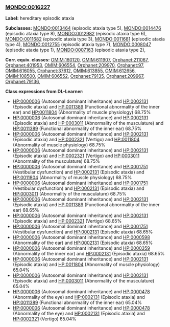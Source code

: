 
### [MONDO:0016227](http://purl.obolibrary.org/obo/MONDO_0016227)
**Label:** hereditary episodic ataxia

**Subclasses:** [MONDO:0013464](http://purl.obolibrary.org/obo/MONDO_0013464) (episodic ataxia type 5), [MONDO:0014476](http://purl.obolibrary.org/obo/MONDO_0014476) (episodic ataxia type 8), [MONDO:0012982](http://purl.obolibrary.org/obo/MONDO_0012982) (episodic ataxia type 6), [MONDO:0011682](http://purl.obolibrary.org/obo/MONDO_0011682) (episodic ataxia type 3), [MONDO:0011681](http://purl.obolibrary.org/obo/MONDO_0011681) (episodic ataxia type 4), [MONDO:0012755](http://purl.obolibrary.org/obo/MONDO_0012755) (episodic ataxia type 7), [MONDO:0008047](http://purl.obolibrary.org/obo/MONDO_0008047) (episodic ataxia type 1), [MONDO:0007163](http://purl.obolibrary.org/obo/MONDO_0007163) (episodic ataxia type 2), 

**Corr. equiv. classes:** [OMIM:160120](http://purl.obolibrary.org/obo/OMIM_160120), [OMIM:611907](http://purl.obolibrary.org/obo/OMIM_611907), [Orphanet:211067](http://www.orpha.net/ORDO/Orphanet_211067), [Orphanet:401953](http://www.orpha.net/ORDO/Orphanet_401953), [OMIM:606554](http://purl.obolibrary.org/obo/OMIM_606554), [Orphanet:209970](http://www.orpha.net/ORDO/Orphanet_209970), [Orphanet:97](http://www.orpha.net/ORDO/Orphanet_97), [OMIM:616055](http://purl.obolibrary.org/obo/OMIM_616055), [Orphanet:37612](http://www.orpha.net/ORDO/Orphanet_37612), [OMIM:613855](http://purl.obolibrary.org/obo/OMIM_613855), [OMIM:612656](http://purl.obolibrary.org/obo/OMIM_612656), [OMIM:108500](http://purl.obolibrary.org/obo/OMIM_108500), [OMIM:606552](http://purl.obolibrary.org/obo/OMIM_606552), [Orphanet:79135](http://www.orpha.net/ORDO/Orphanet_79135), [Orphanet:209967](http://www.orpha.net/ORDO/Orphanet_209967), [Orphanet:79136](http://www.orpha.net/ORDO/Orphanet_79136), 

**Class expressions from DL-Learner:**

- [HP:0000006](http://purl.obolibrary.org/obo/HP_0000006) (Autosomal dominant inheritance) and [HP:0002131](http://purl.obolibrary.org/obo/HP_0002131) (Episodic ataxia) and [HP:0011389](http://purl.obolibrary.org/obo/HP_0011389) (Functional abnormality of the inner ear) and [HP:0011804](http://purl.obolibrary.org/obo/HP_0011804) (Abnormality of muscle physiology) 68.75%
- [HP:0000006](http://purl.obolibrary.org/obo/HP_0000006) (Autosomal dominant inheritance) and [HP:0002131](http://purl.obolibrary.org/obo/HP_0002131) (Episodic ataxia) and [HP:0003011](http://purl.obolibrary.org/obo/HP_0003011) (Abnormality of the musculature) and [HP:0011389](http://purl.obolibrary.org/obo/HP_0011389) (Functional abnormality of the inner ear) 68.75%
- [HP:0000006](http://purl.obolibrary.org/obo/HP_0000006) (Autosomal dominant inheritance) and [HP:0002131](http://purl.obolibrary.org/obo/HP_0002131) (Episodic ataxia) and [HP:0002321](http://purl.obolibrary.org/obo/HP_0002321) (Vertigo) and [HP:0011804](http://purl.obolibrary.org/obo/HP_0011804) (Abnormality of muscle physiology) 68.75%
- [HP:0000006](http://purl.obolibrary.org/obo/HP_0000006) (Autosomal dominant inheritance) and [HP:0002131](http://purl.obolibrary.org/obo/HP_0002131) (Episodic ataxia) and [HP:0002321](http://purl.obolibrary.org/obo/HP_0002321) (Vertigo) and [HP:0003011](http://purl.obolibrary.org/obo/HP_0003011) (Abnormality of the musculature) 68.75%
- [HP:0000006](http://purl.obolibrary.org/obo/HP_0000006) (Autosomal dominant inheritance) and [HP:0001751](http://purl.obolibrary.org/obo/HP_0001751) (Vestibular dysfunction) and [HP:0002131](http://purl.obolibrary.org/obo/HP_0002131) (Episodic ataxia) and [HP:0011804](http://purl.obolibrary.org/obo/HP_0011804) (Abnormality of muscle physiology) 68.75%
- [HP:0000006](http://purl.obolibrary.org/obo/HP_0000006) (Autosomal dominant inheritance) and [HP:0001751](http://purl.obolibrary.org/obo/HP_0001751) (Vestibular dysfunction) and [HP:0002131](http://purl.obolibrary.org/obo/HP_0002131) (Episodic ataxia) and [HP:0003011](http://purl.obolibrary.org/obo/HP_0003011) (Abnormality of the musculature) 68.75%
- [HP:0000006](http://purl.obolibrary.org/obo/HP_0000006) (Autosomal dominant inheritance) and [HP:0002131](http://purl.obolibrary.org/obo/HP_0002131) (Episodic ataxia) and [HP:0011389](http://purl.obolibrary.org/obo/HP_0011389) (Functional abnormality of the inner ear) 68.65%
- [HP:0000006](http://purl.obolibrary.org/obo/HP_0000006) (Autosomal dominant inheritance) and [HP:0002131](http://purl.obolibrary.org/obo/HP_0002131) (Episodic ataxia) and [HP:0002321](http://purl.obolibrary.org/obo/HP_0002321) (Vertigo) 68.65%
- [HP:0000006](http://purl.obolibrary.org/obo/HP_0000006) (Autosomal dominant inheritance) and [HP:0001751](http://purl.obolibrary.org/obo/HP_0001751) (Vestibular dysfunction) and [HP:0002131](http://purl.obolibrary.org/obo/HP_0002131) (Episodic ataxia) 68.65%
- [HP:0000006](http://purl.obolibrary.org/obo/HP_0000006) (Autosomal dominant inheritance) and [HP:0000598](http://purl.obolibrary.org/obo/HP_0000598) (Abnormality of the ear) and [HP:0002131](http://purl.obolibrary.org/obo/HP_0002131) (Episodic ataxia) 68.65%
- [HP:0000006](http://purl.obolibrary.org/obo/HP_0000006) (Autosomal dominant inheritance) and [HP:0000359](http://purl.obolibrary.org/obo/HP_0000359) (Abnormality of the inner ear) and [HP:0002131](http://purl.obolibrary.org/obo/HP_0002131) (Episodic ataxia) 68.65%
- [HP:0000006](http://purl.obolibrary.org/obo/HP_0000006) (Autosomal dominant inheritance) and [HP:0002131](http://purl.obolibrary.org/obo/HP_0002131) (Episodic ataxia) and [HP:0011804](http://purl.obolibrary.org/obo/HP_0011804) (Abnormality of muscle physiology) 65.04%
- [HP:0000006](http://purl.obolibrary.org/obo/HP_0000006) (Autosomal dominant inheritance) and [HP:0002131](http://purl.obolibrary.org/obo/HP_0002131) (Episodic ataxia) and [HP:0003011](http://purl.obolibrary.org/obo/HP_0003011) (Abnormality of the musculature) 65.04%
- [HP:0000006](http://purl.obolibrary.org/obo/HP_0000006) (Autosomal dominant inheritance) and [HP:0000478](http://purl.obolibrary.org/obo/HP_0000478) (Abnormality of the eye) and [HP:0002131](http://purl.obolibrary.org/obo/HP_0002131) (Episodic ataxia) and [HP:0011389](http://purl.obolibrary.org/obo/HP_0011389) (Functional abnormality of the inner ear) 65.04%
- [HP:0000006](http://purl.obolibrary.org/obo/HP_0000006) (Autosomal dominant inheritance) and [HP:0000478](http://purl.obolibrary.org/obo/HP_0000478) (Abnormality of the eye) and [HP:0002131](http://purl.obolibrary.org/obo/HP_0002131) (Episodic ataxia) and [HP:0002321](http://purl.obolibrary.org/obo/HP_0002321) (Vertigo) 65.04%


